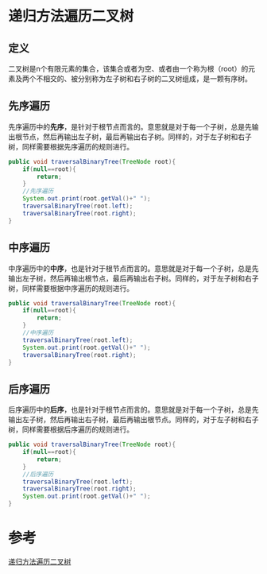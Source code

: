 # 递归方法遍历二叉树

## 定义

二叉树是n个有限元素的集合，该集合或者为空、或者由一个称为根（root）的元素及两个不相交的、被分别称为左子树和右子树的二叉树组成，是一颗有序树。

## 先序遍历

先序遍历中的**先序**，是针对于根节点而言的。意思就是对于每一个子树，总是先输出根节点，然后再输出左子树，最后再输出右子树。同样的，对于左子树和右子树，同样需要根据先序遍历的规则进行。

```java
public void traversalBinaryTree(TreeNode root){
    if(null==root){
        return;
    }
    //先序遍历
    System.out.print(root.getVal()+" ");
    traversalBinaryTree(root.left);
    traversalBinaryTree(root.right);
}
```

## 中序遍历

中序遍历中的**中序**，也是针对于根节点而言的。意思就是对于每一个子树，总是先输出左子树，然后再输出根节点，最后再输出右子树。同样的，对于左子树和右子树，同样需要根据中序遍历的规则进行。

```java
public void traversalBinaryTree(TreeNode root){
    if(null==root){
        return;
    }
    //中序遍历
    traversalBinaryTree(root.left);
    System.out.print(root.getVal()+" ");
    traversalBinaryTree(root.right);
}
```

## 后序遍历

后序遍历中的**后序**，也是针对于根节点而言的。意思就是对于每一个子树，总是先输出左子树，然后再输出右子树，最后再输出根节点。同样的，对于左子树和右子树，同样需要根据后序遍历的规则进行。

```java
public void traversalBinaryTree(TreeNode root){
    if(null==root){
        return;
    }
    //后序遍历
    traversalBinaryTree(root.left);
    traversalBinaryTree(root.right);
    System.out.print(root.getVal()+" ");
}
```



# 参考

[递归方法遍历二叉树](https://www.daiyuma.com/195.html)

